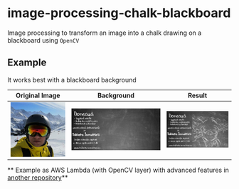 # image-processing-chalk-blackboard
Image processing to transform an image into a chalk drawing on a blackboard using `OpenCV`

## Example 

It works best with a blackboard background

Original Image | Background | Result 
--- | --- | ---
![original](images/github_avatar.jpg) | ![background](images/blackboard_wide_2.png) | ![result](images/github_avatar_blackboard.jpg)


** Example as AWS Lambda (with OpenCV layer) with advanced features in [another repository](tbd)** 

